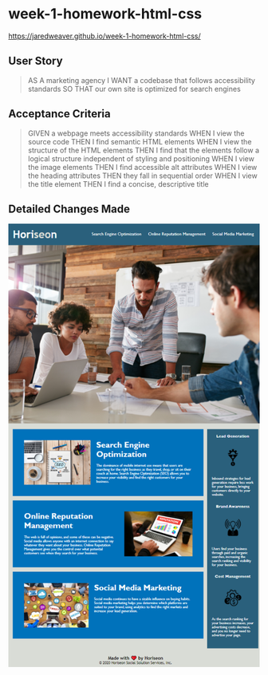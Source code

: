 # week-1-homework-html-css

https://jaredweaver.github.io/week-1-homework-html-css/

## User Story

> AS A marketing agency
I WANT a codebase that follows accessibility standards
SO THAT our own site is optimized for search engines


## Acceptance Criteria

> GIVEN a webpage meets accessibility standards
WHEN I view the source code
THEN I find semantic HTML elements
WHEN I view the structure of the HTML elements
THEN I find that the elements follow a logical structure independent of styling and positioning
WHEN I view the image elements
THEN I find accessible alt attributes
WHEN I view the heading attributes
THEN they fall in sequential order
WHEN I view the title element
THEN I find a concise, descriptive title


## Detailed Changes Made



![alt text](assets/images/Screenshot-Horiseon-Fixed.png)
